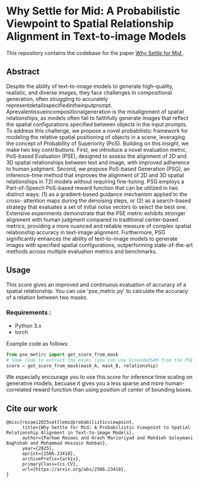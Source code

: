 # Why Settle for Mid: A Probabilistic Viewpoint to Spatial Relationship Alignment in Text-to-image Models
This repository contains the codebase for the paper [Why Settle for Mid ](https://arxiv.org/abs/2506.23418).

## Abstract
Despite the ability of text-to-image models to generate high-quality, realistic, and diverse
images, they face challenges in compositional generation, often struggling to accurately
representdetailsspecifiedintheinputprompt. Aprevalentissueincompositionalgeneration
is the misalignment of spatial relationships, as models often fail to faithfully generate images
that reflect the spatial configurations specified between objects in the input prompts. To
address this challenge, we propose a novel probabilistic framework for modeling the relative
spatial positioning of objects in a scene, leveraging the concept of Probability of Superiority
(PoS). Building on this insight, we make two key contributions. First, we introduce a novel
evaluation metric, PoS-based Evaluation (PSE), designed to assess the alignment of 2D
and 3D spatial relationships between text and image, with improved adherence to human
judgment. Second, we propose PoS-based Generation (PSG), an inference-time method that
improves the alignment of 2D and 3D spatial relationships in T2I models without requiring
fine-tuning. PSG employs a Part-of-Speech PoS-based reward function that can be utilized
in two distinct ways: (1) as a gradient-based guidance mechanism applied to the cross-
attention maps during the denoising steps, or (2) as a search-based strategy that evaluates
a set of initial noise vectors to select the best one. Extensive experiments demonstrate that
the PSE metric exhibits stronger alignment with human judgment compared to traditional
center-based metrics, providing a more nuanced and reliable measure of complex spatial
relationship accuracy in text-image alignment. Furthermore, PSG significantly enhances
the ability of text-to-image models to generate images with specified spatial configurations,
outperforming state-of-the-art methods across multiple evaluation metrics and benchmarks.

## Usage
This score gives an improved and continuous evaluation of accuracy of a spatial relationship. You can use 'pse_metric.py' to calculate the accuracy of a relation between two masks.
### Requirements :
- Python 3.x
- torch

Example code as follows:
```python
from pse_metirc import get_score_from_mask
# Some code to extract the masks (you can use GroundedSAM from the PSE directory)
score = get_score_from_mask(mask_A, mask_B, relationship)
```
We especially encourage you to use this score for inference time scaling on generative models, becuase it gives you a less sparse and more human-correlated reward function than using position of center of bounding boxes.
## Cite our work
```text
@misc{rezaei2025settlemidprobabilisticviewpoint,
      title={Why Settle for Mid: A Probabilistic Viewpoint to Spatial Relationship Alignment in Text-to-image Models}, 
      author={Parham Rezaei and Arash Marioriyad and Mahdieh Soleymani Baghshah and Mohammad Hossein Rohban},
      year={2025},
      eprint={2506.23418},
      archivePrefix={arXiv},
      primaryClass={cs.CV},
      url={https://arxiv.org/abs/2506.23418}, 
}
```
